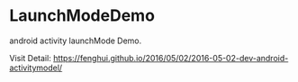 # LaunchModeDemo
android activity launchMode Demo.

Visit Detail: https://fenghui.github.io/2016/05/02/2016-05-02-dev-android-activitymodel/
